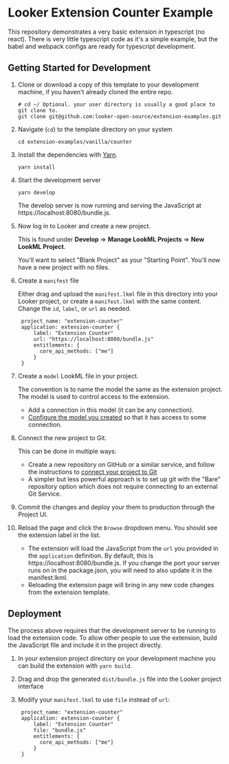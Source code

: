# Looker Extension Counter Example

This repository demonstrates a very basic extension in typescript (no react). There is very little typescript code as it's a simple example, but the babel and webpack configs are ready for typescript development.

## Getting Started for Development

1. Clone or download a copy of this template to your development machine, if you haven't already cloned the entire repo.

   ```
   # cd ~/ Optional. your user directory is usually a good place to git clone to.
   git clone git@github.com:looker-open-source/extension-examples.git
   ```

2. Navigate (`cd`) to the template directory on your system

   ```
   cd extension-examples/vanilla/counter
   ```

3. Install the dependencies with [Yarn](https://yarnpkg.com/).

   ```
   yarn install
   ```

4. Start the development server

   ```
   yarn develop
   ```

   The develop server is now running and serving the JavaScript at https://localhost:8080/bundle.js.

5. Now log in to Looker and create a new project.

   This is found under **Develop** => **Manage LookML Projects** => **New LookML Project**.

   You'll want to select "Blank Project" as your "Starting Point". You'll now have a new project with no files.

6. Create a `manifest` file

   Either drag and upload the `manifest.lkml` file in this directory into your Looker project, or create a `manifest.lkml` with the same content. Change the `id`, `label`, or `url` as needed.

   ```
    project_name: "extension-counter"
    application: extension-counter {
        label: "Extension Counter"
        url: "https://localhost:8080/bundle.js"
        entitlements: {
          core_api_methods: ["me"]
        }
    }
   ```

7. Create a `model` LookML file in your project.

   The convention is to name the model the same as the extension project. The model is used to control access to the extension.

   - Add a connection in this model (it can be any connection).
   - [Configure the model you created](https://docs.looker.com/data-modeling/getting-started/create-projects#configuring_a_model) so that it has access to some connection.

8. Connect the new project to Git.

   This can be done in multiple ways:

   - Create a new repository on GitHub or a similar service, and follow the instructions to [connect your project to Git](https://docs.looker.com/data-modeling/getting-started/setting-up-git-connection)
   - A simpler but less powerful approach is to set up git with the "Bare" repository option which does not require connecting to an external Git Service.

9. Commit the changes and deploy your them to production through the Project UI.

10. Reload the page and click the `Browse` dropdown menu. You should see the extension label in the list.

    - The extension will load the JavaScript from the `url` you provided in the `application` definition. By default, this is https://localhost:8080/bundle.js. If you change the port your server runs on in the package.json, you will need to also update it in the manifest.lkml.
    - Reloading the extension page will bring in any new code changes from the extension template.

## Deployment

The process above requires that the development server to be running to load the extension code. To allow other people to use the extension, build the JavaScript file and include it in the project directly.

1. In your extension project directory on your development machine you can build the extension with `yarn build`.
2. Drag and drop the generated `dist/bundle.js` file into the Looker project interface
3. Modify your `manifest.lkml` to use `file` instead of `url`:

   ```
    project_name: "extension-counter"
    application: extension-counter {
        label: "Extension Counter"
        file: "bundle.js"
        entitlements: {
          core_api_methods: ["me"]
        }
    }
   ```
